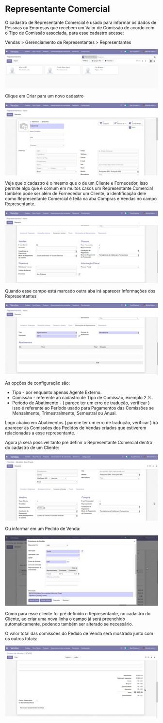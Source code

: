 # Representante Comercial

O cadastro de Representante Comercial é usado para informar os dados de Pessoas ou Empresas que recebem um Valor de Comissão de acordo com o Tipo de Comissão associada, para esse cadastro acesse:

Vendas &gt; Gerenciamento de Representantes &gt; Representantes

 

![](../../../.gitbook/assets/image%20%2869%29.png)

Clique em Criar para um novo cadastro

![](../../../.gitbook/assets/image%20%2868%29.png)



Veja que o cadastro é o mesmo que o de um Cliente e Fornecedor, isso permite algo que é comum em muitos casos um Representante Comercial também pode ser além de Fornecedor um Cliente, a identificação dele como Representante Comercial é feita na aba Compras e Vendas no campo Representante.

![](../../../.gitbook/assets/image%20%2877%29.png)

Quando esse campo está marcado outra aba irá aparecer Informações dos Representantes 

![](../../../.gitbook/assets/image%20%2862%29.png)

As opções de configuração são:

* Tipo - por enquanto apenas Agente Externo.
* Comissão - referente ao cadastro de Tipo de Comissão, exemplo 2 %.
* Período de Abatimento - \( parece ter um erro de tradução, verificar \) isso é referente ao Período usado para Pagamentos das Comissões se Mensalmente, Trimestralmente, Semestral ou Anual.

Logo abaixo em Abatimentos \( parece ter um erro de tradução, verificar \) irá aparecer as Comissões dos Pedidos de Vendas criados que estiverem relacionadas a esse representante. 

Agora já será possível tanto pré definir o Representante Comercial dentro do cadastro de um Cliente:

![](../../../.gitbook/assets/image%20%2859%29.png)

Ou informar em um Pedido de Venda:

![](../../../.gitbook/assets/image%20%2875%29.png)

Como para esse cliente foi pré definido o Representante, no cadastro do Cliente, ao criar uma nova linha o campo já será preenchido automaticamente, podendo também ser alterado se necessário.

 O valor total das comissões do Pedido de Venda será mostrado junto com os outros totais:

![](../../../.gitbook/assets/image%20%2858%29.png)



